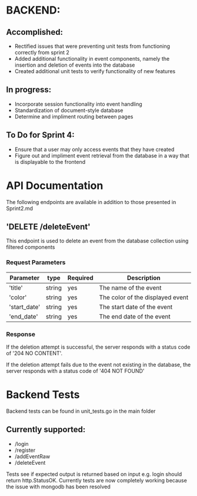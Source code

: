 # BACKEND:

## Accomplished:
- Rectified issues that were preventing unit tests from functioning correctly from sprint 2
- Added additional functionality in event components, namely the insertion and deletion of events into the database
- Created additional unit tests to verify functionality of new features
## In progress:
- Incorporate session functionality into event handling
- Standardization of document-style database
- Determine and impliment routing between pages
## To Do for Sprint 4:
- Ensure that a user may only access events that they have created
- Figure out and impliment event retrieval from the database in a way that is displayable to the frontend

# API Documentation
The following endpoints are available in addition to those presented in Sprint2.md

## 'DELETE /deleteEvent'
This endpoint is used to delete an event from the database collection using filtered components

### Request Parameters
|Parameter|type|Required|Description|
|---|---|---|---|
|'title'|string|yes|The name of the event|
|'color'|string|yes|The color of the displayed event|
|'start_date'|string|yes|The start date of the event|
|'end_date'|string|yes|The end date of the event|

### Response
If the deletion attempt is successful, the server responds with a status code of '204 NO CONTENT'.

If the deletion attempt fails due to the event not existing in the database, the server responds with a status code of '404 NOT FOUND'

# Backend Tests
Backend tests can be found in unit_tests.go in the main folder

## Currently supported:
- /login
- /register
- /addEventRaw
- /deleteEvent

Tests see if expected output is returned based on input e.g. login should return http.StatusOK.
Currently tests are now completely working because the issue with mongodb has been resolved
